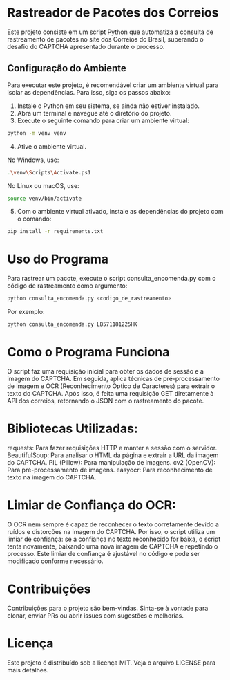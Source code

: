 # Rastreador de Pacotes dos Correios

Este projeto consiste em um script Python que automatiza a consulta de rastreamento de pacotes no site dos Correios do Brasil, superando o desafio do CAPTCHA apresentado durante o processo.

## Configuração do Ambiente

Para executar este projeto, é recomendável criar um ambiente virtual para isolar as dependências. Para isso, siga os passos abaixo:

1. Instale o Python em seu sistema, se ainda não estiver instalado.
2. Abra um terminal e navegue até o diretório do projeto.
3. Execute o seguinte comando para criar um ambiente virtual:

```bash
python -m venv venv
```

4. Ative o ambiente virtual.

No Windows, use:

```bash
.\venv\Scripts\Activate.ps1
```

No Linux ou macOS, use:

```bash
source venv/bin/activate
```

5. Com o ambiente virtual ativado, instale as dependências do projeto com o comando:

```bash
pip install -r requirements.txt
```

# Uso do Programa

Para rastrear um pacote, execute o script consulta_encomenda.py com o código de rastreamento como argumento:

```bash
python consulta_encomenda.py <codigo_de_rastreamento>
```

Por exemplo:

```bash
python consulta_encomenda.py LB571181225HK
```

# Como o Programa Funciona

O script faz uma requisição inicial para obter os dados de sessão e a imagem do CAPTCHA. Em seguida, aplica técnicas de pré-processamento de imagem e OCR (Reconhecimento Óptico de Caracteres) para extrair o texto do CAPTCHA.
Após isso, é feita uma requisição GET diretamente à API dos correios, retornando o JSON com o rastreamento do pacote.

# Bibliotecas Utilizadas:

requests: Para fazer requisições HTTP e manter a sessão com o servidor.
BeautifulSoup: Para analisar o HTML da página e extrair a URL da imagem do CAPTCHA.
PIL (Pillow): Para manipulação de imagens.
cv2 (OpenCV): Para pré-processamento de imagens.
easyocr: Para reconhecimento de texto na imagem do CAPTCHA.

# Limiar de Confiança do OCR:

O OCR nem sempre é capaz de reconhecer o texto corretamente devido a ruídos e distorções na imagem do CAPTCHA. Por isso, o script utiliza um limiar de confiança: se a confiança no texto reconhecido for baixa, o script tenta novamente, baixando uma nova imagem de CAPTCHA e repetindo o processo. Este limiar de confiança é ajustável no código e pode ser modificado conforme necessário.

# Contribuições

Contribuições para o projeto são bem-vindas. Sinta-se à vontade para clonar, enviar PRs ou abrir issues com sugestões e melhorias.

# Licença

Este projeto é distribuído sob a licença MIT. Veja o arquivo LICENSE para mais detalhes.




